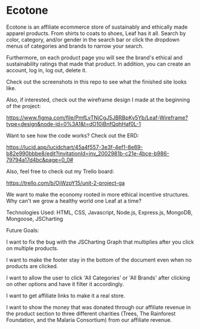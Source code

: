 # Ecotone

Ecotone is an affiliate ecommerce store of sustainably and ethically made apparel products. From shirts to coats to shoes, Leaf has it all. Search by color, category, and/or gender in the search bar or click the dropdown menus of categories and brands to narrow your search. 

Furthermore, on each product page you will see the brand's ethical and sustainability ratings that made that product. In addition, you can create an account, log in, log out, delete it.

Check out the screenshots in this repo to see what the finished site looks like.

Also, if interested, check out the wireframe design I made at the beginning of the project:

https://www.figma.com/file/PmfLvTNjCgJ5JBRBpKy5Yb/Leaf-Wireframe?type=design&node-id=0%3A1&t=dO10iBnfQqhHaf0L-1

Want to see how the code works? Check out the ERD:

https://lucid.app/lucidchart/45a4f557-3e3f-4ef1-8e69-b82e990bbbe8/edit?invitationId=inv_2002981b-c21e-4bce-b986-79794a17d4bc&page=0_0#

Also, feel free to check out my Trello board:

https://trello.com/b/OjWzpY15/unit-2-project-ga

We want to make the economy rooted in more ethical incentive structures. Why can't we grow a healthy world one Leaf at a time?

Technologies Used: HTML, CSS, Javascript, Node.js, Express.js, MongoDB, Mongoose, JSCharting

Future Goals:

I want to fix the bug with the JSCharting Graph that multiplies after you click on multiple products.

I want to make the footer stay in the bottom of the document even when no products are clicked.

I want to allow the user to click 'All Categories' or 'All Brands' after clicking on other options and have it filter it accordingly.

I want to get affiliate links to make it a real store.

I want to show the money that was donated through our affiliate revenue in the product section to three different charities (Trees, The Rainforest Foundation, and the Malaria Consortium) from our affiliate revenue.